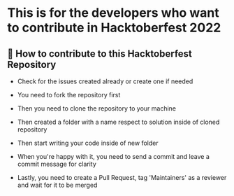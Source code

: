 # This is for the developers who want to contribute in Hacktoberfest 2022

## 🎯 How to contribute to this Hacktoberfest Repository

- Check for the issues created already or create one if needed

- You need to fork the repository first
- Then you need to clone the repository to your machine

- Then created a folder with a name respect to solution inside of cloned repository
- Then start writing your code inside of new folder

- When you're happy with it, you need to send a commit and leave a commit message for clarity
- Lastly, you need to create a Pull Request, tag 'Maintainers' as a reviewer and wait for it to be merged
